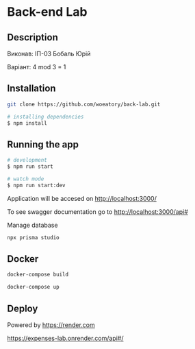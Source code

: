 # Back-end Lab

## Description

Виконав:
ІП-03 Бобаль Юрій

Варіант: 4 mod 3 = 1

## Installation

```bash
git clone https://github.com/woeatory/back-lab.git
```

```bash
# installing dependencies
$ npm install
```

## Running the app

```bash
# development
$ npm run start

# watch mode
$ npm run start:dev
```

Application will be accesed on <http://localhost:3000/>

To see swagger documentation go to <http://localhost:3000/api#>

Manage database

```bash
npx prisma studio
```

## Docker

```bash
docker-compose build
```

```bash
docker-compose up
```

## Deploy

Powered by <https://render.com>

<https://expenses-lab.onrender.com/api#/>
